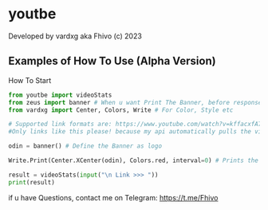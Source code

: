 # youtbe

Developed by vardxg aka Fhivo (c) 2023

## Examples of How To Use (Alpha Version)

How To Start

```python
from youtbe import videoStats
from zeus import banner # When u want Print The Banner, before response.
from vardxg import Center, Colors, Write # For Color, Style etc

# Supported link formats are: https://www.youtube.com/watch?v=kffacxfA7G4, and Mobile Links
#Only links like this please! because my api automatically pulls the videoid from the link.

odin = banner() # Define the Banner as logo

Write.Print(Center.XCenter(odin), Colors.red, interval=0) # Prints the Banner Centered, cuz the Fuctions Provided

result = videoStats(input("\n Link >>> "))
print(result)

```
if u have Questions, contact me on Telegram: https://t.me/Fhivo
